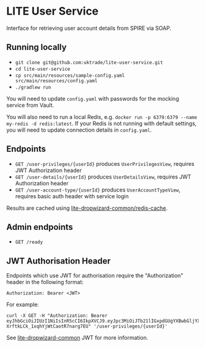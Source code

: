 # LITE User Service

Interface for retrieving user account details from SPIRE via SOAP.

## Running locally

* `git clone git@github.com:uktrade/lite-user-service.git`
* `cd lite-user-service` 
* `cp src/main/resources/sample-config.yaml src/main/resources/config.yaml`
* `./gradlew run`

You will need to update `config.yaml` with passwords for the mocking service from Vault.

You will also need to run a local Redis, e.g. `docker run -p 6379:6379 --name my-redis -d redis:latest`. If your Redis
is not running with default settings, you will need to update connection details in `config.yaml`.

## Endpoints

* `GET /user-privileges/{userId}` produces `UserPrivilegesView`, requires JWT Authorization header
* `GET /user-details/{userId}` produces `UserDetailsView`, requires JWT Authorization header
* `GET /user-account-type/{userId}` produces `UserAccountTypeView`, requires basic auth header with service login

Results are cached using [lite-dropwizard-common/redis-cache](https://github.com/uktrade/lite-dropwizard-common/tree/master/redis-cache).

## Admin endpoints

* `GET /ready`

## JWT Authorisation Header

Endpoints which use JWT for authorisation require the "Authorization" header in the following format:

```
Authorization: Bearer <JWT>
```

For example:

```
curl -X GET -H "Authorization: Bearer eyJhbGciOiJIUzI1NiIsInR5cCI6IkpXVCJ9.eyJpc3MiOiJTb21lIGxpdGUgYXBwbGljYXRpb24iLCJleHAiOjE1MzkzNjIwMzMsImp0aSI6InA0MDJRMzFkRXlTeTNiWUxlc2Q5a2ciLCJpYXQiOjE1MDc4MjYwMzMsIm5iZiI6MTUwNzgyNTkxMywic3ViIjoiMTIzNDU2IiwiZW1haWwiOiJleGFtcGxlQGV4YW1wbGUuY29tIiwiZnVsbE5hbWUiOiJNciBUZXN0In0.qlu5a6hAVvUO-XrftkLCk_1xqhYjWtCaotR7narg7EU" '/user-privileges/{userId}'
```

See [lite-dropwizard-common](https://github.com/uktrade/lite-dropwizard-common) JWT for more information.